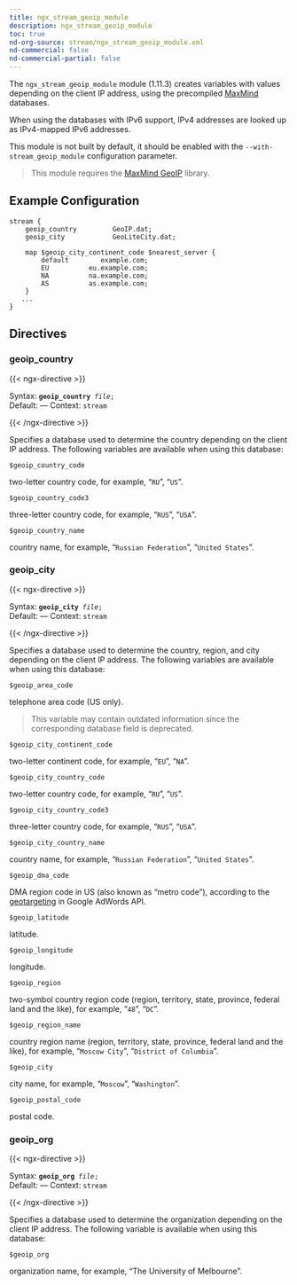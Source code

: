 ```yaml
---
title: ngx_stream_geoip_module
description: ngx_stream_geoip_module
toc: true
nd-org-source: stream/ngx_stream_geoip_module.xml
nd-commercial: false
nd-commercial-partial: false
---
```



<!--
      ********************************************************************************
      🛑 WARNING: AUTOGENERATED FILE - DO NOT EDIT 🛑 This Markdown file was
      automatically generated from the source XML documentation. Any manual
      changes made directly to this file will be overwritten. To request or
      suggest changes, please edit the source XML files instead.
      https://github.com/nginx/nginx.org/tree/main/xml/en
      ********************************************************************************
      -->


The `ngx_stream_geoip_module` module (1.11.3) creates variables
with values depending on the client IP address, using the precompiled
[MaxMind](http://www.maxmind.com) databases.

When using the databases with IPv6 support,
IPv4 addresses are looked up as IPv4-mapped IPv6 addresses.

This module is not built by default, it should be enabled with the
`--with-stream_geoip_module`
configuration parameter.

> This module requires the [MaxMind GeoIP](http://www.maxmind.com/app/c) library.

## Example Configuration


```nginx 
stream {
    geoip_country         GeoIP.dat;
    geoip_city            GeoLiteCity.dat;

    map $geoip_city_continent_code $nearest_server {
        default        example.com;
        EU          eu.example.com;
        NA          na.example.com;
        AS          as.example.com;
    }
   ...
}
 ```

## Directives

### geoip_country

{{< ngx-directive >}}

<tr>
<th>Syntax: </th>
<td><code><strong>geoip_country</strong> <i>file</i>;</code><br/></td>
</tr><tr>
<th>Default: </th>
<td>
      —
    </td>
</tr><tr>
<th>Context: </th>
<td><code>stream</code></td>
</tr>

{{< /ngx-directive >}}


Specifies a database used to determine the country
depending on the client IP address.
The following variables are available when using this database:

`$geoip_country_code`


two-letter country code, for example,
“`RU`”, “`US`”.


`$geoip_country_code3`


three-letter country code, for example,
“`RUS`”, “`USA`”.


`$geoip_country_name`


country name, for example,
“`Russian Federation`”, “`United States`”.



### geoip_city

{{< ngx-directive >}}

<tr>
<th>Syntax: </th>
<td><code><strong>geoip_city</strong> <i>file</i>;</code><br/></td>
</tr><tr>
<th>Default: </th>
<td>
      —
    </td>
</tr><tr>
<th>Context: </th>
<td><code>stream</code></td>
</tr>

{{< /ngx-directive >}}


Specifies a database used to determine the country, region, and city
depending on the client IP address.
The following variables are available when using this database:

`$geoip_area_code`

telephone area code (US only).

> This variable may contain outdated information since the corresponding database field is deprecated.



`$geoip_city_continent_code`

two-letter continent code, for example,
“`EU`”, “`NA`”.


`$geoip_city_country_code`


two-letter country code, for example,
“`RU`”, “`US`”.


`$geoip_city_country_code3`


three-letter country code, for example,
“`RUS`”, “`USA`”.


`$geoip_city_country_name`


country name, for example,
“`Russian Federation`”, “`United States`”.


`$geoip_dma_code`


DMA region code in US (also known as “metro code”), according to the
[geotargeting](https://developers.google.com/adwords/api/docs/appendix/cities-DMAregions)
in Google AdWords API.


`$geoip_latitude`

latitude.

`$geoip_longitude`

longitude.

`$geoip_region`


two-symbol country region code (region, territory, state, province, federal land
and the like), for example,
“`48`”, “`DC`”.


`$geoip_region_name`


country region name (region, territory, state, province, federal land
and the like), for example,
“`Moscow City`”, “`District of Columbia`”.


`$geoip_city`


city name, for example,
“`Moscow`”, “`Washington`”.


`$geoip_postal_code`


postal code.



### geoip_org

{{< ngx-directive >}}

<tr>
<th>Syntax: </th>
<td><code><strong>geoip_org</strong> <i>file</i>;</code><br/></td>
</tr><tr>
<th>Default: </th>
<td>
      —
    </td>
</tr><tr>
<th>Context: </th>
<td><code>stream</code></td>
</tr>

{{< /ngx-directive >}}


Specifies a database used to determine the organization
depending on the client IP address.
The following variable is available when using this database:

`$geoip_org`


organization name, for example, “The University of Melbourne”.



